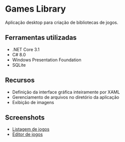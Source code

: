 # Games Library

Aplicação desktop para criação de bibliotecas de jogos.

## Ferramentas utilizadas
- .NET Core 3.1
- C# 8.0
- Windows Presentation Foundation
- SQLite

## Recursos
- Definição da interface gráfica inteiramente por XAML
- Gerenciamento de arquivos no diretório da aplicação
- Exibição de imagens

## Screenshots
* [Listagem de jogos](https://raw.githubusercontent.com/marcomvidal/GamesLibrary/master/screenshot_listagem.png)
* [Editor de jogos](https://raw.githubusercontent.com/marcomvidal/GamesLibrary/master/screenshot_editor.png)